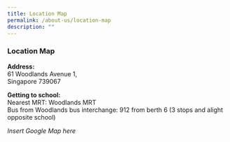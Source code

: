 ```yaml
---
title: Location Map
permalink: /about-us/location-map
description: ""
---
```

### Location Map

**Address:**  
61 Woodlands Avenue 1,  
Singapore 739067  
  
**Getting to school:**  
Nearest MRT: Woodlands MRT  
Bus from Woodlands bus interchange: 912 from berth 6 (3 stops and alight opposite school)

*Insert Google Map here*